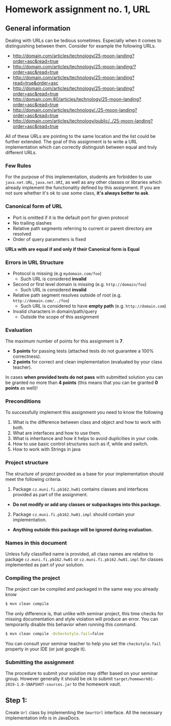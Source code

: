 Homework assignment no. 1, URL
====================================

General information
-------------------
Dealing with URLs can be tedious sometimes. Especially when it comes to distinguishing between them. Consider for example the following URLs.

- http://domain.com/articles/technology/25-moon-landing?order=asc&read=true
- http://domain.com/articles/technology/25-moon-landing/?order=asc&read=true
- http://domain.com/articles/technology/25-moon-landing?read=true&order=asc
- http://domain.com/articles/technology/25-moon-landing?order=asc&read=true
- http://domain.com:80/articles/technology/25-moon-landing?order=asc&read=true
- http://domain.com/articles/technology/./25-moon-landing?order=asc&read=true
- http://domain.com/articles/technology/public/../25-moon-landing?order=asc&read=true

All of these URLs are pointing to the same location and the list could be further extended. 
The goal of this assignment is to write a URL implementation which can correctly distinguish between equal and truly different URLs.

### Few Rules
For the purpose of this implementation, students are forbidden to use ```java.net.URL```, ```java.net.URI```, as well as any other classes or libraries which already implement the functionality defined by this assignment. 
If you are not sure whether it's ok to use some class, **it's always better to ask**.   

### Canonical form of URL

- Port is omitted if it is the default port for given protocol 
- No trailing slashes
- Relative path segments referring to current or parent directory are resolved
- Order of query parameters is fixed

**URLs with are equal if and only if their Canonical form is Equal**

### Errors in URL Structure 
- Protocol is missing (e.g ```mydomain.com/foo```)
    - Such URL is considered **invalid**
- Second or first level domain is missing (e.g. ``http://domain/foo``)
    - Such URL is considered **invalid**
- Relative path segment resolves outside of root (e.g. ```http://domain.com/../foo```)
    - Such URL is considered to have **empty path** (e.g. ``http://domain.com``)
- Invalid characters in domain/path/query
    - Outside the scope of this assignment
    
### Evaluation
The maximum number of points for this assignment is **7**.

- **5 points** for passing tests (attached tests do not guarantee a 100% correctness).
- **2 points** for correct and clean implementation (evaluated by your class teacher).

In cases **when provided tests do not pass** with submitted solution you can be granted no more than **4 points** (this means that you can be granted **0 points** as well)!

### Preconditions
To successfully implement this assignment you need to know the following

1. What is the difference between class and object and how to work with both.
2. What are interfaces and how to use them.
3. What is inheritance and how it helps to avoid duplicities in your code.
4. How to use basic control structures such as if, while and switch.
5. How to work with Strings in java

### Project structure
The structure of project provided as a base for your implementation should meet the following criteria.

1. Package ```cz.muni.fi.pb162.hw01``` contains classes and interfaces provided as part of the assignment.
  - **Do not modify or add any classes or subpackages into this package.**
2. Package  ```cz.muni.fi.pb162.hw01.impl``` should contain your implementation.
  - **Anything outside this package will be ignored during evaluation.**

### Names in this document
Unless fully classified name is provided, all class names are relative to  package ```cz.muni.fi.pb162.hw01``` or ```cz.muni.fi.pb162.hw01.impl``` for classes implemented as part of your solution.

### Compiling the project
The project can be compiled and packaged in the same way you already know 

```bash
$ mvn clean compile
```

The only difference is, that unlike with seminar project, this time checks for missing documentation and style violation will produce an error. 
You can temporarily disable this behavior when running this command. 

```bash
$ mvn clean compile -Dcheckstyle.fail=false
```

You can consult your seminar teacher to help you set the ```checkstyle.fail``` property in your IDE (or just google it). 


### Submitting the assignment
The procedure to submit your solution may differ based on your seminar group. However generally it should be ok to submit ```target/homework01-2019-1.0-SNAPSHOT-sources.jar``` to the homework vault.

Step 1: 
---------------------------
Create ```Url``` class by implementing the ```SmartUrl``` interface. 
All the necessary implementation info is in JavaDocs. 
